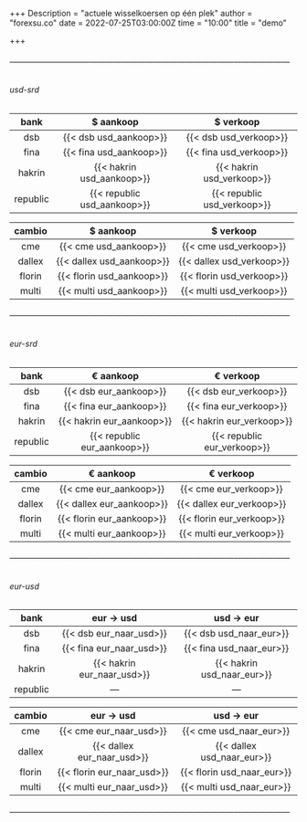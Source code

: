 +++
Description = "actuele wisselkoersen op één plek"
author = "forexsu.co"
date = 2022-07-25T03:00:00Z
time = "10:00"
title = "demo"

+++
###### ———————————————————————————————————

###### usd-srd

| bank | $ aankoop | $ verkoop |
| :---: | :---: | :---: |
| dsb | {{< dsb usd_aankoop>}} | {{< dsb usd_verkoop>}} |
| fina | {{< fina usd_aankoop>}} | {{< fina usd_verkoop>}} |
| hakrin | {{< hakrin usd_aankoop>}} | {{< hakrin usd_verkoop>}} |
| republic | {{< republic usd_aankoop>}} | {{< republic usd_verkoop>}} |

| cambio | $ aankoop | $ verkoop |
| :---: | :---: | :---: |
| cme | {{< cme usd_aankoop>}} | {{< cme usd_verkoop>}} |
| dallex | {{< dallex usd_aankoop>}} | {{< dallex usd_verkoop>}} |
| florin | {{< florin usd_aankoop>}} | {{< florin usd_verkoop>}} |
| multi | {{< multi usd_aankoop>}} | {{< multi usd_verkoop>}} |

###### ———————————————————————————————————

###### eur-srd

| bank | € aankoop | € verkoop |
| :---: | :---: | :---: |
| dsb | {{< dsb eur_aankoop>}} | {{< dsb eur_verkoop>}} |
| fina | {{< fina eur_aankoop>}} | {{< fina eur_verkoop>}} |
| hakrin | {{< hakrin eur_aankoop>}} | {{< hakrin eur_verkoop>}} |
| republic | {{< republic eur_aankoop>}} | {{< republic eur_verkoop>}} |

| cambio | € aankoop | € verkoop |
| :---: | :---: | :---: |
| cme | {{< cme eur_aankoop>}} | {{< cme eur_verkoop>}} |
| dallex | {{< dallex eur_aankoop>}} | {{< dallex eur_verkoop>}} |
| florin | {{< florin eur_aankoop>}} | {{< florin eur_verkoop>}} |
| multi | {{< multi eur_aankoop>}} | {{< multi eur_verkoop>}} |

###### ———————————————————————————————————

###### eur-usd

| bank | eur → usd | usd → eur |
| :---: | :---: | :---: |
| dsb | {{< dsb eur_naar_usd>}} | {{< dsb usd_naar_eur>}} |
| fina | {{< fina eur_naar_usd>}} | {{< fina usd_naar_eur>}} |
| hakrin | {{< hakrin eur_naar_usd>}} | {{< hakrin usd_naar_eur>}} |
| republic | — | — |

| cambio | eur → usd | usd → eur |
| :---: | :---: | :---: |
| cme | {{< cme eur_naar_usd>}} | {{< cme usd_naar_eur>}} |
| dallex | {{< dallex eur_naar_usd>}} | {{< dallex usd_naar_eur>}} |
| florin | {{< florin eur_naar_usd>}} | {{< florin usd_naar_eur>}} |
| multi | {{< multi eur_naar_usd>}} | {{< multi usd_naar_eur>}} |

###### ———————————————————————————————————
